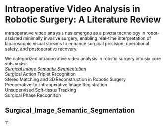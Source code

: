 # Intraoperative Video Analysis in Robotic Surgery: A Literature Review 

Intraoperative video analysis has emerged as a pivotal technology in robot-assisted minimally invasive surgery, enabling real-time interpretation of laparoscopic visual streams to enhance surgical precision, operational safety, and postoperative recovery. 

We categorized intraoperative video analysis in robotic surgery into six core sub-tasks:  
*[Surgical Image Semantic Segmentation](#Surgical_Image_Semantic_Segmentation)*   
Surgical Action Triplet Recognition  
Stereo Matching and 3D Reconstruction in Robotic Surgery  
Preoperative-to-intraoperative Image Registration  
Unsupervised Soft-tissue Tracking  
Surgical Phase Recognition


## Surgical_Image_Semantic_Segmentation  
11
